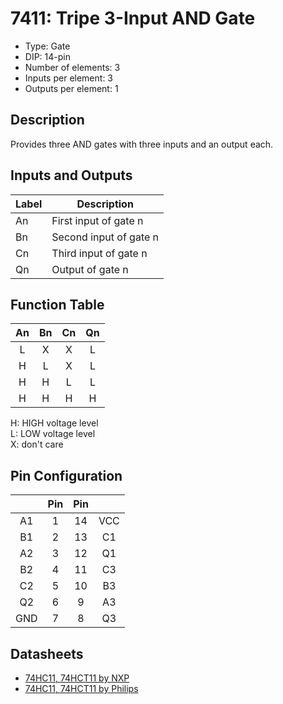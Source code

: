 # 7411: Tripe 3-Input AND Gate

- Type: Gate
- DIP: 14-pin
- Number of elements: 3
- Inputs per element: 3
- Outputs per element: 1

## Description

Provides three AND gates with three inputs and an output each.

## Inputs and Outputs

| Label | Description            |
| ----- | ---------------------- |
| An    | First input of gate n  |
| Bn    | Second input of gate n |
| Cn    | Third input of gate n  |
| Qn    | Output of gate n       |

## Function Table

| An  | Bn  | Cn  | Qn  |
|:---:|:---:|:---:|:---:|
| L   | X   | X   | L   |
| H   | L   | X   | L   |
| H   | H   | L   | L   |
| H   | H   | H   | H   |

H: HIGH voltage level  
L: LOW voltage level  
X: don't care

## Pin Configuration

|     | Pin | Pin |     |
|:---:|:---:|:---:|:---:|
| A1  |   1 |  14 | VCC |
| B1  |   2 |  13 | C1  |
| A2  |   3 |  12 | Q1  |
| B2  |   4 |  11 | C3  |
| C2  |   5 |  10 | B3  |
| Q2  |   6 |   9 | A3  |
| GND |   7 |   8 | Q3  |

## Datasheets

- [74HC11, 74HCT11 by NXP](http://www.nxp.com/documents/data_sheet/74HC_HCT11.pdf)
- [74HC11, 74HCT11 by Philips](http://www.classiccmp.org/rtellason/chipdata/74hc11.pdf)
